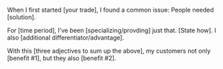 
When I first started [your trade], I found a common issue: People needed [solution].

For [time period], I’ve been [specializing/provding] just that. [State how]. I also [additional differentiator/advantage].

With this [three adjectives to sum up the above], my customers not only [benefit #1], but they also [benefit #2].
